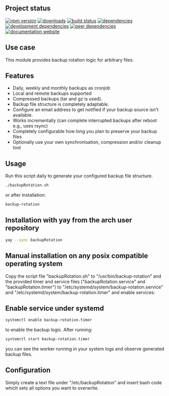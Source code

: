 <!-- #!/usr/bin/env markdown
-*- coding: utf-8 -*-
region header
Copyright Torben Sickert (info["~at~"]torben.website) 16.12.2012

License
-------

This library written by Torben Sickert stand under a creative commons naming
3.0 unported license. See https://creativecommons.org/licenses/by/3.0/deed.de
endregion -->

Project status
--------------

[![npm version](https://badge.fury.io/js/backup-rotation.svg)](https://www.npmjs.com/package/backup-rotation)
[![downloads](https://img.shields.io/npm/dy/backup-rotation.svg)](https://www.npmjs.com/package/backup-rotation)
[![build status](https://travis-ci.org/thaibault/backupRotation.svg?branch=master)](https://travis-ci.org/thaibault/backupRotation)
[![dependencies](https://img.shields.io/david/thaibault/backup-rotation.svg)](https://david-dm.org/thaibault/backup-rotation)
[![development dependencies](https://img.shields.io/david/dev/thaibault/backup-rotation.svg)](https://david-dm.org/thaibault/backup-rotation?type=dev)
[![peer dependencies](https://img.shields.io/david/peer/thaibault/backup-rotation.svg)](https://david-dm.org/thaibault/backup-rotation?type=peer)
[![documentation website](https://img.shields.io/website-up-down-green-red/https/torben.website/backupRotation.svg?label=documentation-website)](https://torben.website/backupRotation)

Use case
--------

This module provides backup rotation logic for arbitrary files.

Features
--------

- Daily, weekly and monthly backups as cronjob
- Local and remote backups supported
- Compressed backups (tar and gz is used).
- Backup file structure is completely adaptable.
- Configure an email address to get notified if your backup source isn't
  available.
- Works incrementally (can complete interrupted backups after reboot e.g., uses
  rsync)
- Completely configurable how long you plan to preserve your backup files
- Optionally use your own synchronisation, compression and/or cleanup tool

Usage
-----

Run this script daily to generate your configured backup file structure.

```sh
./backupRotation.sh
```

or after installation:

```sh
backup-rotation
```

Installation with yay from the arch user repository
-----------------------------------------------------

```sh
yay --sync backupRotation
```

Manual installation on any posix compatible operating system
------------------------------------------------------------

Copy the script file "backupRotation.sh" to "/usr/bin/backup-rotation" and the
provided timer and service files ("backupRotation.service" and
"backupRotation.timer") to "/etc/systemd/system/backup-rotation.service" and
"/etc/systemd/system/backup-rotation.timer" and enable services:

Enable service under systemd
----------------------------

```sh
systemctl enable backup-rotation.timer
```

to enable the backup logic. After running:

```sh
systemctl start backup-rotation.timer
```

you can see the worker running in your system logs and observe generated backup
files.

Configuration
-------------

Simply create a text file under "/etc/backupRotation" and insert bash code
which sets all options you want to overwrite.

<!-- region vim modline
vim: set tabstop=4 shiftwidth=4 expandtab:
vim: foldmethod=marker foldmarker=region,endregion:
endregion -->
